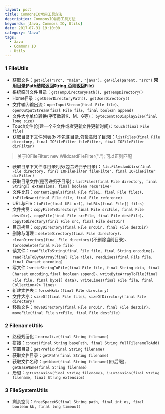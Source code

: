 ```yaml
---
layout: post
title: CommonsIO常用工具方法
description: CommonsIO常用工具方法
keywords: [Java, Commons IO, Utils]
date: 2017-07-31 19:10:00
category: "Java"
tags:
  - Java
  - Commons IO
  - Utils
---
```


### 1 FileUtils

- 获取文件：`getFile("src", "main", "java")`、`getFile(parent, "src")`
**常用目录(Path结尾返回String,否则返回File)**
- 系统临时文件目录：`getTempDirectoryPath()`、`getTempDirectory()`
- Home目录：`getUserDirectoryPath()`、`getUserDirectory()`
- 文件输入输出流：`openInputStream(final File file)`、`openOutputStream(final File file, final boolean append)`
- 文件大小单位转换(字节数转K、M、G等)： `byteCountToDisplaySize(final long size)`
- Touch文件(创建一个空文件或者更新文件更新时间)：`touch(final File file)`
- 获取目录下文件列表(ls 不包含目录,包含递归子目录)：`listFiles(final File directory, final IOFileFilter fileFilter, final IOFileFilter dirFilter)`
> 关于IOFileFilter: new WildcardFileFilter("*.*"); 可以正则匹配

- 获取目录下文件与目录列表(包含递归子目录)： `listFilesAndDirs(final File directory, final IOFileFilter fileFilter, final IOFileFilter dirFilter)`
- 获取目录文件(是否递归子目录)：`listFiles(final File directory, final String[] extensions, final boolean recursive)`
- 文件比较：`contentEquals(final File file1, final File file2)`、`isFileNewer(final File file, final File reference)`
- URL与File：`toFile(final URL url)`、`toURLs(final File[] files)`
- 文件拷贝：`copyFileToDirectory(final File srcFile, final File destDir)`、`copyFile(final File srcFile, final File destFile)`、`copyToDirectory(final File src, final File destDir)`
- 目录拷贝：`copyDirectory(final File srcDir, final File destDir)`
- 删除与清理：`deleteDirectory(final File directory)`、`cleanDirectory(final File directory)`(不删除当前目录)、`forceDelete(final File file)`
- 读文件：`readFileToString(final File file, final String encoding)`、`readFileToByteArray(final File file)`、`readLines(final File file, final Charset encoding) `
- 写文件：`writeStringToFile(final File file, final String data, final Charset encoding,final boolean append)`、`writeByteArrayToFile(final File file, final byte[] data)`、`writeLines(final File file, final Collection<?> lines)`
- 新建文件夹：`forceMkdir(final File directory)`
- 文件大小：`sizeOf(final File file)`、`sizeOfDirectory(final File directory)`
- 移动文件：`moveDirectory(final File srcDir, final File destDir)`、`moveFile(final File srcFile, final File destFile)`

### 2 FilenameUtils
- 路径规范化：`normalize(final String filename)`
- 拼接：`concat(final String basePath, final String fullFilenameToAdd)`
- 前置目录：`getPrefix(final String filename)`
- 获取文件目录：`getPath(final String filename)`
- 获取文件名称：`getName(final String filename)`(带后缀)、`getBaseName(final String filename)`
- 后缀：`getExtension(final String filename)`、`isExtension(final String filename, final String extension)`

### 3 FileSystemUtils
- 剩余空间：`freeSpaceOS(final String path, final int os, final boolean kb, final long timeout)`
